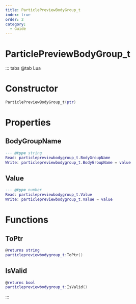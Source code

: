 ```yaml
---
title: ParticlePreviewBodyGroup_t
index: true
order: 2
category:
  - Guide
---
```


# ParticlePreviewBodyGroup_t

::: tabs
@tab Lua
# Constructor
```lua
ParticlePreviewBodyGroup_t(ptr)
```
# Properties
## BodyGroupName 
```lua
--- @type string
Read: particlepreviewbodygroup_t.BodyGroupName
Write: particlepreviewbodygroup_t.BodyGroupName = value
```
## Value 
```lua
--- @type number
Read: particlepreviewbodygroup_t.Value
Write: particlepreviewbodygroup_t.Value = value
```
# Functions
## ToPtr
```lua
@returns string
particlepreviewbodygroup_t:ToPtr()
```
## IsValid
```lua
@returns bool
particlepreviewbodygroup_t:IsValid()
```

:::